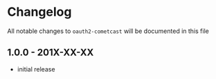 # Changelog

All notable changes to `oauth2-cometcast` will be documented in this file

## 1.0.0 - 201X-XX-XX

- initial release
